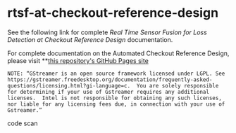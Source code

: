 # rtsf-at-checkout-reference-design

See the following link for complete *Real Time Sensor Fusion for Loss Detection at Checkout Reference Design* documentation.


For complete documentation on the Automated Checkout Reference Design, please visit **[this repository's GitHub Pages site](https://intel-retail.github.io/rtsf-at-checkout-reference-design/)


    NOTE: “GStreamer is an open source framework licensed under LGPL. See https://gstreamer.freedesktop.org/documentation/frequently-asked-questions/licensing.html?gi-language=c.  You are solely responsible for determining if your use of Gstreamer requires any additional licenses.  Intel is not responsible for obtaining any such licenses, nor liable for any licensing fees due, in connection with your use of Gstreamer.”

code scan
